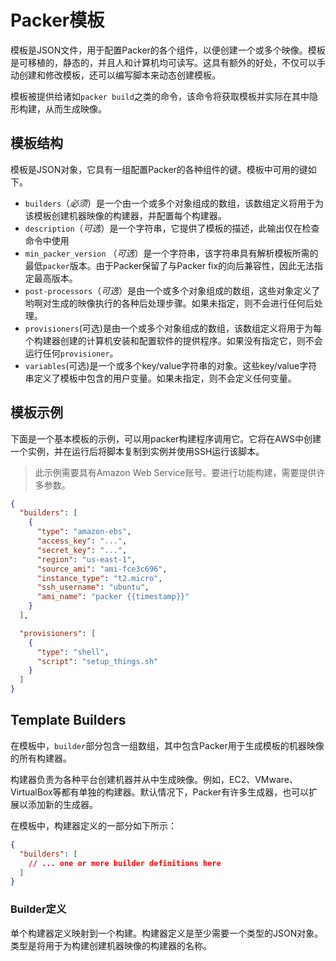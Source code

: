# Packer模板

模板是JSON文件，用于配置Packer的各个组件，以便创建一个或多个映像。模板是可移植的，静态的，并且人和计算机均可读写。这具有额外的好处，不仅可以手动创建和修改模板，还可以编写脚本来动态创建模板。

模板被提供给诸如`packer build`之类的命令，该命令将获取模板并实际在其中隐形构建，从而生成映像。

## 模板结构

模板是JSON对象，它具有一组配置Packer的各种组件的键。模板中可用的键如下。

- `builders`（*必须*）是一个由一个或多个对象组成的数组，该数组定义将用于为该模板创建机器映像的构建器，并配置每个构建器。
- `description`（*可选*）是一个字符串，它提供了模板的描述，此输出仅在检查命令中使用
- `min_packer_version` （*可选*）是一个字符串，该字符串具有解析模板所需的最低`packer`版本。由于Packer保留了与Packer fix的向后兼容性，因此无法指定最高版本。
- `post-processors`（*可选*）是由一个或多个对象组成的数组，这些对象定义了哟啊对生成的映像执行的各种后处理步骤。如果未指定，则不会进行任何后处理。
- `provisioners`(可选)是由一个或多个对象组成的数组，该数组定义将用于为每个构建器创建的计算机安装和配置软件的提供程序。如果没有指定它，则不会运行任何`provisioner`。
- `variables`(可选)是一个或多个key/value字符串的对象。这些key/value字符串定义了模板中包含的用户变量。如果未指定，则不会定义任何变量。

## 模板示例

下面是一个基本模板的示例，可以用packer构建程序调用它。它将在AWS中创建一个实例，并在运行后将脚本复制到实例并使用SSH运行该脚本。

> 此示例需要具有Amazon Web Service账号。要进行功能构建，需要提供许多参数。

```json
{
  "builders": [
    {
      "type": "amazon-ebs",
      "access_key": "...",
      "secret_key": "...",
      "region": "us-east-1",
      "source_ami": "ami-fce3c696",
      "instance_type": "t2.micro",
      "ssh_username": "ubuntu",
      "ami_name": "packer {{timestamp}}"
    }
  ],

  "provisioners": [
    {
      "type": "shell",
      "script": "setup_things.sh"
    }
  ]
}
```

## Template Builders

在模板中，`builder`部分包含一组数组，其中包含Packer用于生成模板的机器映像的所有构建器。

构建器负责为各种平台创建机器并从中生成映像。例如，EC2、VMware、VirtualBox等都有单独的构建器。默认情况下，Packer有许多生成器，也可以扩展以添加新的生成器。

在模板中，构建器定义的一部分如下所示：

```json
{
  "builders": [
    // ... one or more builder definitions here
  ]
}
```

### Builder定义

单个构建器定义映射到一个构建。构建器定义是至少需要一个类型的JSON对象。类型是将用于为构建创建机器映像的构建器的名称。

